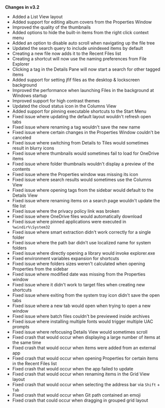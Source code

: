 **Changes in v3.2**

- Added a List View layout
- Added support for editing album covers from the Properties Window
- Improved the quality of the thumbnails
- Added options to hide the built-in items from the right click context menu
- Added an option to disable auto scroll when navigating up the file tree
- Updated the search query to include unindexed items by default
- Creating a new file now adds it to the Recent Files list
- Creating a shortcut will now use the naming preferences from File Explorer
- Clicking a tag in the Details Pane will now start a search for other tagged items
- Added support for setting jfif files as the desktop & lockscreen background
- Improved the performance when launching Files in the background at Windows startup
- Improved support for high contrast themes
- Updated the cloud status icon in the Columns View
- Added support for pinning executable shortcuts to the Start Menu
- Fixed issue where updating the default layout wouldn't refresh open tabs
- Fixed issue where renaming a tag wouldn't save the new name
- Fixed issue where certain changes in the Properties Window couldn't be canceled
- Fixed issue where switching from Details to Tiles would sometimes result in blurry icons
- Fixed issue where thumbnails would sometimes fail to load for OneDrive items 
- Fixed issue where folder thumbnails wouldn't display a preview of the contents
- Fixed issue where the Properties window was missing its icon
- Fixed issue where search results would sometimes use the Columns View
- Fixed issue where opening tags from the sidebar would default to the Details View
- Fixed issue where renaming items on a search page wouldn't update the file list
- Fixed issue where the privacy policy link was broken
- Fixed issue where OneDrive files would automatically download
- Fixed issue where pinned applications were executed in `%windir%\System32`
- Fixed issue where smart extraction didn't work correctly for a single folder
- Fixed issue where the path bar didn't use localized name for system folders
- Fixed issue where directly opening a library would invoke explorer.exe
- Fixed environment variables expansion for shortcuts
- Fixed issue where folders sizes weren't calculated when opening Properties from the sidebar
- Fixed issue where modified date was missing from the Properties window
- Fixed issue where it didn't work to target files when creating new shortcuts
- Fixed issue where exiting from the system tray icon didn't save the open tabs
- Fixed issue where a new tab would open when trying to open a new window
- Fixed issue where batch files couldn't be previewed inside archives
- Fixed issue where installing multiple fonts would trigger multiple UAC prompts
- Fixed issue where refocusing Details View would sometimes scroll
- Fixed crash that would occur when displaying a large number of items at the same time
- Fixed crash that would occur when items were added from an external app
- Fixed crash that would occur when opening Properties for certain items in the Recent Files list
- Fixed crash that would occur when the app failed to update
- Fixed crash that would occur when renaming items in the Grid View layout
- Fixed crash that would occur when selecting the address bar via `Shift` + `Tab`
- Fixed crash that would occur when Git path contained an emoji
- Fixed crash that could occur when dragging in grouped grid layout

